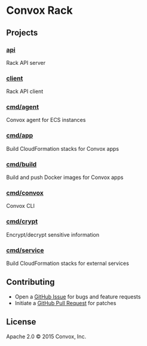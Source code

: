 # Convox Rack

## Projects

### [api](https://github.com/convox/rack/tree/master/api)

Rack API server

### [client](https://github.com/convox/rack/tree/master/client)

Rack API client

### [cmd/agent](https://github.com/convox/rack/tree/master/cmd/agent)

Convox agent for ECS instances

### [cmd/app](https://github.com/convox/rack/tree/master/cmd/app)

Build CloudFormation stacks for Convox apps

### [cmd/build](https://github.com/convox/rack/tree/master/cmd/build)

Build and push Docker images for Convox apps

### [cmd/convox](https://github.com/convox/rack/tree/master/cmd/convox)

Convox CLI

### [cmd/crypt](https://github.com/crypt/rack/tree/master/cmd/crypt)

Encrypt/decrypt sensitive information

### [cmd/service](https://github.com/service/rack/tree/master/cmd/service)

Build CloudFormation stacks for external services

## Contributing

* Open a [GitHub Issue](https://github.com/convox/rack/issues/new) for bugs and feature requests
* Initiate a [GitHub Pull Request](https://help.github.com/articles/using-pull-requests/) for patches

## License

Apache 2.0 &copy; 2015 Convox, Inc.
